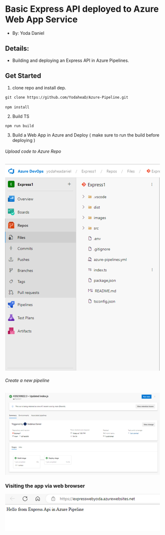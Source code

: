 # Basic Express API deployed to Azure Web App Service
- By: Yoda Daniel

## Details:

- Building and deploying an Express API in Azure Pipelines.


## Get Started 

1) clone repo and install dep.
```
git clone https://github.com/YodaheaD/Azure-Pipeline.git

npm install
```

2) Build TS 

```
npm run build
```

3) Build a Web App in Azure and Deploy 
( make sure to run the build before deploying )


###### Upload code to Azure Repo

![Images3](/images/Azure-Build-App.png)


###### Create a new pipeline

![Images3](/images/DeployToApp.png)


### Visiting the app via web browser

![Images1](/images/Proof-BasePage.png)


 

